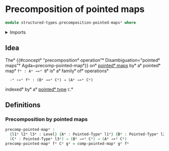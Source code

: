 # Precomposition of pointed maps

```agda
module structured-types.precomposition-pointed-mapsᵉ where
```

<details><summary>Imports</summary>

```agda
open import foundation.universe-levelsᵉ

open import structured-types.pointed-mapsᵉ
open import structured-types.pointed-typesᵉ
```

</details>

## Idea

Theᵉ
{{#conceptᵉ "precompositionᵉ operation"ᵉ Disambiguation="pointedᵉ maps"ᵉ Agda=precomp-pointed-mapᵉ}}
onᵉ [pointedᵉ maps](structured-types.pointed-maps.mdᵉ) byᵉ aᵉ pointedᵉ mapᵉ
`fᵉ : Aᵉ →∗ᵉ B`ᵉ isᵉ aᵉ familyᵉ ofᵉ operationsᵉ

```text
  -ᵉ ∘∗ᵉ fᵉ : (Bᵉ →∗ᵉ Cᵉ) → (Aᵉ →∗ᵉ Cᵉ)
```

indexedᵉ byᵉ aᵉ [pointedᵉ type](structured-types.pointed-types.mdᵉ) `C`.ᵉ

## Definitions

### Precomposition by pointed maps

```agda
precomp-pointed-mapᵉ :
  {l1ᵉ l2ᵉ l3ᵉ : Level} {Aᵉ : Pointed-Typeᵉ l1ᵉ} {Bᵉ : Pointed-Typeᵉ l2ᵉ} (fᵉ : Aᵉ →∗ᵉ Bᵉ)
  (Cᵉ : Pointed-Typeᵉ l3ᵉ) → (Bᵉ →∗ᵉ Cᵉ) → (Aᵉ →∗ᵉ Cᵉ)
precomp-pointed-mapᵉ fᵉ Cᵉ gᵉ = comp-pointed-mapᵉ gᵉ fᵉ
```